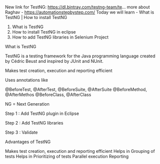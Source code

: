 New link for TestNG: https://dl.bintray.com/testng-team/te...
more about Raghav - https://automationstepbystep.com/
Today we will learn - What is TestNG | How to install TestNG
1. What is TestNG
2. How to install TestNG in eclipse
3. How to add TestNG libraries in Selenium Project

What is TestNG

TestNG is a testing framework for the Java programming language created by Cédric Beust and inspired by JUnit and NUnit. 

Makes test creation, execution and reporting efficient

Uses annotations like

@BeforeTest, @AfterTest, 
@BeforeSuite, @AfterSuite
@BeforeMethod, @AfterMethos
@BeforeClass, @AfterClass

NG = Next Generation

Step 1 : Add TestNG plugin in Eclipse

Step 2 : Add TestNG libraries

Step 3 : Validate

Advantages of TestNG

Makes test creation, execution and reporting efficient
Helps in Grouping of tests
Helps in Prioritizing of tests
Parallel execution
Reporting
